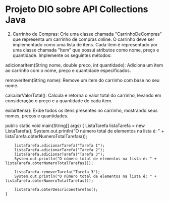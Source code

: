 # Projeto DIO sobre API Collections Java

2. Carrinho de Compras:
Crie uma classe chamada "CarrinhoDeCompras" que representa um carrinho de compras online. O carrinho deve ser implementado como uma lista de itens. Cada item é representado por uma classe chamada "Item" que possui atributos como nome, preço e quantidade. Implemente os seguintes métodos:

adicionarItem(String nome, double preco, int quantidade): Adiciona um item ao carrinho com o nome, preço e quantidade especificados.

removerItem(String nome): Remove um item do carrinho com base no seu nome.

calcularValorTotal(): Calcula e retorna o valor total do carrinho, levando em consideração o preço e a quantidade de cada item.

exibirItens(): Exibe todos os itens presentes no carrinho, mostrando seus nomes, preços e quantidades.

public static void main(String[] args) {
        ListaTarefa listaTarefa = new ListaTarefa();
        System.out.println("O número total de elementos na lista é: " + listaTarefa.obterNumeroTotalTarefas());

        listaTarefa.adicionarTarefa("Tarefa 1");
        listaTarefa.adicionarTarefa("Tarefa 2");
        listaTarefa.adicionarTarefa("Tarefa 3");
        System.out.println("O número total de elementos na lista é: " + listaTarefa.obterNumeroTotalTarefas());

        listaTarefa.removerTarefa("Tarefa 3");
        System.out.println("O número total de elementos na lista é: " + listaTarefa.obterNumeroTotalTarefas());

        listaTarefa.obterDescricoesTarefas();
    }